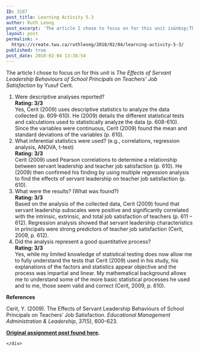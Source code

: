 ```yaml
---
ID: 3287
post_title: Learning Activity 5.3
author: Ruth Leong
post_excerpt: 'The article I chose to focus on for this unit is&nbsp;The Effects of Servant Leadership Behaviours of School Principals on Teachers&rsquo; Job Satisfaction&nbsp;by Yusuf Cerit. Were descriptive analyses reported? Rating: 3/3 Yes, Cerit (2009) uses descriptive statistics to analyze the data collected (p. 609-610). He (2009) details the different statistical tests and calculations used to [&hellip;]'
layout: post
permalink: >
  https://create.twu.ca/ruthleong/2018/02/04/learning-activity-5-3/
published: true
post_date: 2018-02-04 13:38:54
---
```

The article I chose to focus on for this unit is<em> The Effects of Servant Leadership Behaviours of School Principals on Teachers’ Job Satisfaction</em> by Yusuf Cerit.

<ol>
<li>Were descriptive analyses reported?<br />
<strong>Rating: 3/3<br />
</strong>Yes, Cerit (2009) uses descriptive statistics to analyze the data collected (p. 609-610). He (2009) details the different statistical tests and calculations used to statistically analyze the data (p. 608-610). Since the variables were continuous, Cerit (2009) found the mean and standard deviations of the variables (p. 610).</li>
<li>What inferential statistics were used? (e.g., correlations, regression analysis, ANOVA, t-test)<br />
<strong>Rating: 3/3<br />
</strong>Cerit (2009) used Pearson correlations to determine a relationship between servant leadership and teacher job satisfaction (p. 610). He (2009) then confirmed his finding by using multiple regression analysis to find the effects of servant leadership on teacher job satisfaction (p. 610).</li>
<li>What were the results? (What was found?)<br />
<strong>Rating: 3/3<br />
</strong>Based on the analysis of the collected data, Cerit (2009) found that servant leadership subscales were positive and significantly correlated with the intrinsic, extrinsic, and total job satisfaction of teachers (p. 611 &#8211; 612). Regression analysis showed that servant leadership characteristics in principals were strong predictors of teacher job satisfaction (Cerit, 2009, p. 612).</li>
<li>Did the analysis represent a good quantitative process?<br />
<strong>Rating: 3/3<br />
</strong>Yes, while my limited knowledge of statistical testing does now allow me to fully understand the tests that Cerit (2009) used in his study, his explanations of the factors and statistics appear objective and the process was impartial and linear. My mathematical background allows me to understand some of the more basic statistical processes he used and to me, those seem valid and correct (Cerit, 2009, p. 610).</li>
</ol>

<strong>References</strong>

Cerit, Y. (2009). The Effects of Servant Leadership Behaviours of School Principals on Teachers’ Job Satisfaction. <i>Educational Management Administration &amp; Leadership</i>, <i>37</i>(5), 600-623.

<strong><a href="https://create.twu.ca/ldrs591/unit-5-learning-activities/">Original assignment post found here</a>. </strong>

<div id="themify_builder_content-434" data-postid="434" class="themify_builder_content themify_builder_content-434 themify_builder">

    </div>

<!-- /themify_builder_content -->